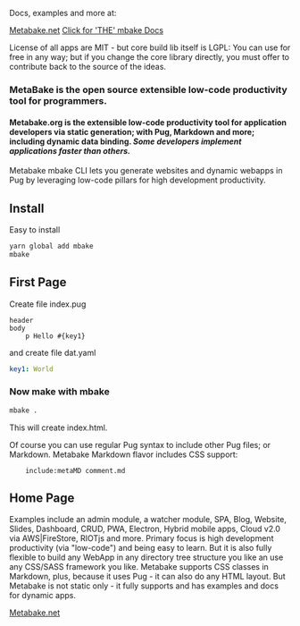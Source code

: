 
Docs, examples and more at:

[Metabake.net](http://www.metabake.net)
[Click for 'THE' mbake Docs](http://doc.metabake.org/mbake/)

License of all apps are MIT - but core build lib itself is LGPL:
You can use for free in any way; but if you change the core library directly, you must offer to contribute back to the source of the ideas.


### MetaBake is the open source extensible low-code productivity tool for programmers.

#### Metabake.org is the extensible low-code productivity tool for application developers via static generation; with Pug, Markdown and more; including dynamic data binding. *Some developers implement applications faster than others.*

Metabake mbake CLI lets you generate websites and dynamic webapps in Pug by leveraging low-code pillars for high development productivity.

## Install

Easy to install

```sh
yarn global add mbake
mbake
```

## First Page

Create file index.pug
```pug
header
body
    p Hello #{key1}
```
and create file dat.yaml
```yaml
key1: World
```

### Now make with mbake

```sh
mbake .
```

This will create index.html. 

Of course you can use regular Pug syntax to include other Pug files; or Markdown. Metabake Markdown flavor includes CSS support:
```pug
    include:metaMD comment.md
```

## Home Page

Examples include an admin module, a watcher module, SPA, Blog, Website, Slides, Dashboard, CRUD, PWA, Electron, Hybrid mobile apps, Cloud v2.0 via AWS|FireStore, RIOTjs and more. 
Primary focus is high development productivity (via "low-code") and being easy to learn. But it is also fully flexible to build any WebApp in any directory tree structure you like an use any CSS/SASS framework you like.
Metabake supports CSS classes in Markdown, plus, because it uses Pug - it can also do any HTML layout. But Metabake is not static only - it fully supports and has examples and docs for dynamic apps.

[Metabake.net](http://www.metabake.net)


